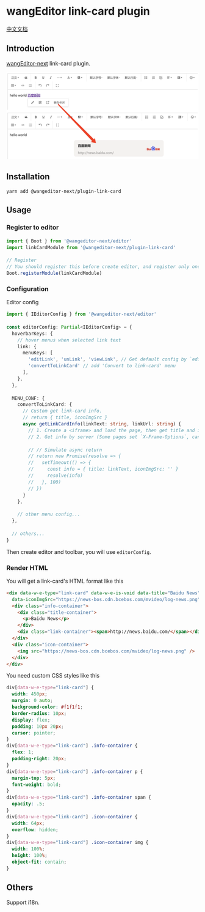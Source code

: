 # wangEditor link-card plugin

[中文文档](./README.md)

## Introduction

[wangEditor-next](https://cycleccc.github.io/docs/) link-card plugin.

![](./_img/demo.png)

## Installation

```shell
yarn add @wangeditor-next/plugin-link-card
```

## Usage

### Register to editor

```js
import { Boot } from '@wangeditor-next/editor'
import linkCardModule from '@wangeditor-next/plugin-link-card'

// Register
// You should register this before create editor, and register only once (not repeatedly).
Boot.registerModule(linkCardModule)
```

### Configuration

Editor config

```ts
import { IEditorConfig } from '@wangeditor-next/editor'

const editorConfig: Partial<IEditorConfig> = {
  hoverbarKeys: {
    // hover menus when selected link text
    link: {
      menuKeys: [
        'editLink', 'unLink', 'viewLink', // Get default config by `editor.getConfig().hoverbarKeys.link`
        'convertToLinkCard' // add 'Convert to link-card' menu
      ],
    },
  },

  MENU_CONF: {
    convertToLinkCard: {
      // Custom get link-card info.
      // return { title, iconImgSrc }
      async getLinkCardInfo(linkText: string, linkUrl: string) {
        // 1. Create a <iframe> and load the page, then get title and icon of this page.
        // 2. Get info by server (Some pages set `X-Frame-Options`, cannot loaded by cross-origin <iframe>)

        // // Simulate async return
        // return new Promise(resolve => {
        //   setTimeout(() => {
        //     const info = { title: linkText, iconImgSrc: '' }
        //     resolve(info)
        //   }, 100)
        // })
      }
    },

    // other menu config...
  },

  // others...
}
```

Then create editor and toolbar, you will use `editorConfig`.

### Render HTML

You will get a link-card's HTML format like this

```html
<div data-w-e-type="link-card" data-w-e-is-void data-title="Baidu News" data-link="http://news.baidu.com/"
  data-iconImgSrc="https://news-bos.cdn.bcebos.com/mvideo/log-news.png">
  <div class="info-container">
    <div class="title-container">
      <p>Baidu News</p>
    </div>
    <div class="link-container"><span>http://news.baidu.com/</span></div>
  </div>
  <div class="icon-container">
    <img src="https://news-bos.cdn.bcebos.com/mvideo/log-news.png" />
  </div>
</div>
```

You need custom CSS styles like this

```css
div[data-w-e-type="link-card"] {
  width: 450px;
  margin: 0 auto;
  background-color: #f1f1f1;
  border-radius: 10px;
  display: flex;
  padding: 10px 20px;
  cursor: pointer;
}
div[data-w-e-type="link-card"] .info-container {
  flex: 1;
  padding-right: 20px;
}
div[data-w-e-type="link-card"] .info-container p {
  margin-top: 5px;
  font-weight: bold;
}
div[data-w-e-type="link-card"] .info-container span {
  opacity: .5;
}
div[data-w-e-type="link-card"] .icon-container {
  width: 64px;
  overflow: hidden;
}
div[data-w-e-type="link-card"] .icon-container img {
  width: 100%;
  height: 100%;
  object-fit: contain;
}
```

## Others

Support i18n.
